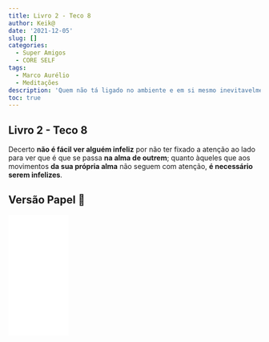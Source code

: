 ```yaml
---
title: Livro 2 - Teco 8
author: Keik@
date: '2021-12-05'
slug: []
categories:
  - Super Amigos
  - CORE SELF
tags:
  - Marco Aurélio
  - Meditações
description: 'Quem não tá ligado no ambiente e em si mesmo inevitavelmente vai ser infeliz.'
toc: true
---
```


## Livro 2 - Teco 8


Decerto **não é fácil ver alguém infeliz** por não ter fixado a atenção ao lado para ver que é que se passa **na alma de outrem**; quanto àqueles que aos movimentos **da sua própria alma** não seguem com atenção, **é necessário serem infelizes**.

## Versão Papel :book:
<iframe style="width:120px;height:240px;" marginwidth="0" marginheight="0" scrolling="no" frameborder="0" src="//ws-na.amazon-adsystem.com/widgets/q?ServiceVersion=20070822&OneJS=1&Operation=GetAdHtml&MarketPlace=BR&source=ss&ref=as_ss_li_til&ad_type=product_link&tracking_id=mundodekeika-20&language=pt_BR&marketplace=amazon&region=BR&placement=B092FVY4BB&asins=B092FVY4BB&linkId=37c5ec14221f61f811029aa88b520891&show_border=true&link_opens_in_new_window=true"></iframe>
